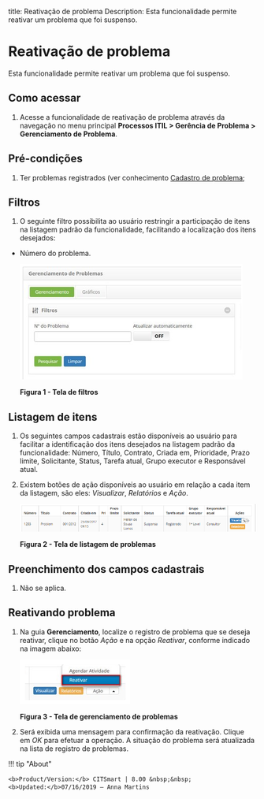 title: Reativação de problema
Description: Esta funcionalidade permite reativar um problema que foi suspenso.

# Reativação de problema

Esta funcionalidade permite reativar um problema que foi suspenso.

Como acessar
------------

1.  Acesse a funcionalidade de reativação de problema através da navegação no
    menu principal **Processos ITIL > Gerência de
    Problema > Gerenciamento de Problema**.

Pré-condições
-------------

1.  Ter problemas registrados (ver conhecimento [Cadastro de
    problema]();

Filtros
-------

1.  O seguinte filtro possibilita ao usuário restringir a participação de itens
    na listagem padrão da funcionalidade, facilitando a localização dos itens
    desejados:

-   Número do problema.

    ![Criar](images/reactivation-1.png)

    **Figura 1 - Tela de filtros**

Listagem de itens
-----------------

1.  Os seguintes campos cadastrais estão disponíveis ao usuário para facilitar a
    identificação dos itens desejados na listagem padrão da
    funcionalidade: Número, Título, Contrato, Criada em, Prioridade, Prazo
    limite, Solicitante, Status, Tarefa atual, Grupo
    executor e Responsável atual.

2.  Existem botões de ação disponíveis ao usuário em relação a cada item da
    listagem, são eles: *Visualizar*, *Relatórios* e *Ação*.

    ![Criar](images/reactivation-2.png)

    **Figura 2 - Tela de listagem de problemas**

Preenchimento dos campos cadastrais
-----------------------------------

1.  Não se aplica.

Reativando problema
-------------------

1.  Na guia **Gerenciamento**, localize o registro de problema que se deseja
    reativar, clique no botão *Ação* e na opção *Reativar*, conforme indicado na
    imagem abaixo:

    ![Criar](images/reactivation-3.png)

    **Figura 3 - Tela de gerenciamento de problemas**

1.  Será exibida uma mensagem para confirmação da reativação. Clique
    em *OK* para efetuar a operação. A situação do problema será atualizada na
    lista de registro de problemas.

!!! tip "About"

    <b>Product/Version:</b> CITSmart | 8.00 &nbsp;&nbsp;
    <b>Updated:</b>07/16/2019 – Anna Martins

